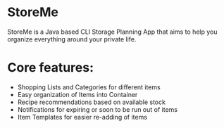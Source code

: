 # StoreMe
StoreMe is a Java based CLI Storage Planning App that aims to help you organize everything around your private life.

# Core features:
 - Shopping Lists and Categories for different items
 - Easy organization of Items into Container
 - Recipe recommendations based on available stock
 - Notifications for expiring or soon to be run out of items
 - Item Templates for easier re-adding of items
